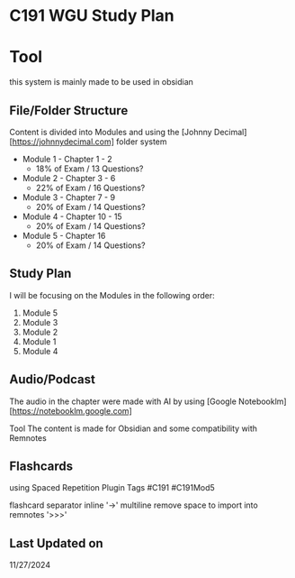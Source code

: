 # C191 WGU Study Plan

# Tool
this system is mainly made to be used in obsidian

## File/Folder Structure
Content is divided into Modules and using the [Johnny Decimal][https://johnnydecimal.com] folder system

* Module 1 - Chapter 1 - 2
	* 18% of Exam / 13 Questions?
* Module 2 - Chapter 3 - 6
	* 22% of Exam / 16 Questions?
* Module 3 - Chapter 7 - 9
	* 20% of Exam / 14 Questions?
* Module 4 - Chapter 10 - 15
	* 20% of Exam / 14 Questions?
* Module 5 - Chapter 16
	* 20% of Exam / 14 Questions?

## Study Plan

I will be focusing on the Modules in the following order:
1. Module 5
2. Module 3
3. Module 2
4. Module 1
5. Module 4

## Audio/Podcast
The audio in the chapter were made with AI by using [Google Notebooklm][https://notebooklm.google.com]

Tool
The content is made for Obsidian and some compatibility with Remnotes

## Flashcards
using Spaced Repetition Plugin
Tags
#C191 #C191Mod5

flashcard separator
inline
'→'
multiline remove space to import into remnotes
'>>>'
## Last Updated on
11/27/2024
